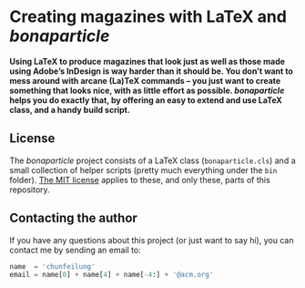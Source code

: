# Creating magazines with LaTeX and _bonaparticle_

**Using LaTeX to produce magazines that look just as well as those made using Adobe’s InDesign is way harder than it should be. You don’t want to mess around with arcane (La)TeX commands – you just want to create something that looks  nice, with as little effort as possible. _bonaparticle_ helps you do exactly that, by offering an easy to extend and use LaTeX class, and a handy build script.**

## License
The _bonaparticle_ project consists of a LaTeX class (`bonaparticle.cls`) and a small collection of helper scripts (pretty much everything under the `bin` folder). [The MIT license](LICENSE.md) applies to these, and only these, parts of this repository.

## Contacting the author
If you have any questions about this project (or just want to say hi), you can contact me by sending an email to:

```python
name  = 'chunfeilung'
email = name[0] + name[4] + name[-4:] + '@acm.org'
```
